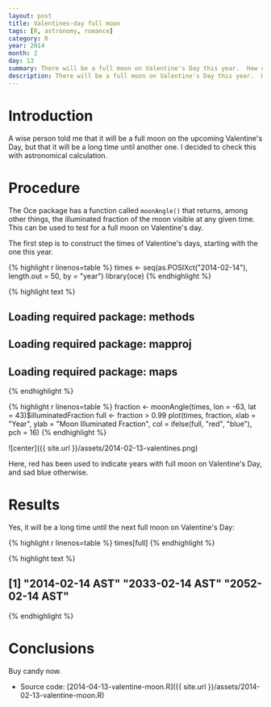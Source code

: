 ```yaml
---
layout: post
title: Valentines-day full moon
tags: [R, astronomy, romance]
category: R
year: 2014
month: 2
day: 13
summary: There will be a full moon on Valentine's Day this year.  How common is that?
description: There will be a full moon on Valentine's Day this year.  How common is that?
---
```


# Introduction

A wise person told me that it will be a full moon on the upcoming Valentine's Day, but that it will be a long time until another one.  I decided to check this with astronomical calculation.

# Procedure

The Oce package has a function called ``moonAngle()`` that returns, among other things, the illuminated fraction of the moon visible at any given time.  This can be used to test for a full moon on Valentine's day.

The first step is to construct the times of Valentine's days, starting with the one this year.


{% highlight r linenos=table %}
times <- seq(as.POSIXct("2014-02-14"), length.out = 50, by = "year")
library(oce)
{% endhighlight %}



{% highlight text %}
## Loading required package: methods
## Loading required package: mapproj
## Loading required package: maps
{% endhighlight %}



{% highlight r linenos=table %}
fraction <- moonAngle(times, lon = -63, lat = 43)$illuminatedFraction
full <- fraction > 0.99
plot(times, fraction, xlab = "Year", ylab = "Moon Illuminated Fraction", col = ifelse(full, 
    "red", "blue"), pch = 16)
{% endhighlight %}

![center]({{ site.url }}/assets/2014-02-13-valentines.png) 

Here, red has been used to indicate years with full moon on Valentine's Day, and sad blue otherwise.

# Results

Yes, it will be a long time until the next full moon on Valentine's Day:

{% highlight r linenos=table %}
times[full]
{% endhighlight %}



{% highlight text %}
## [1] "2014-02-14 AST" "2033-02-14 AST" "2052-02-14 AST"
{% endhighlight %}


# Conclusions

Buy candy now.

* Source code: [2014-04-13-valentine-moon.R]({{ site.url }}/assets/2014-02-13-valentine-moon.R)
